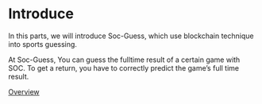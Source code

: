 # Introduce
In this parts, we will introduce Soc-Guess, which use blockchain technique into sports guessing.


At Soc-Guess, You can guess the fulltime result of a certain game with SOC. To get a return, you have to correctly predict the game’s full time result.

[Overview](/soc-guess/overview.html)
